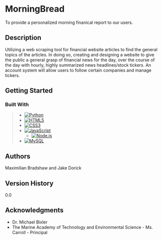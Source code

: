 # MorningBread

To provide a personalized morning finanical report to our users.

## Description

Utilizing a web scraping tool for financial website articles to find the general topics of the articles. In doing so, creating and designing a website to give the public a  general grasp of financial news for the day, over the course of the day with hourly, highly summarized news headlines/stock tickers. An account system will allow users to follow certain companies and manage tickers. 

## Getting Started

### Built With

> - [![Python](https://img.shields.io/badge/python-4381B2?style=for-the-badge&logo=python&logoColor=white)](https://www.python.org/)
> - [![HTML5](https://img.shields.io/badge/html5-e54d26?style=for-the-badge&logo=html5&logoColor=white)](https://www.w3.org/html/)
> - [![CSS3](https://img.shields.io/badge/css3-2a65f1?style=for-the-badge&logo=css3&logoColor=white)](https://www.w3.org/Style/CSS/)
> - [![JavaScript](https://img.shields.io/badge/JavaScript-323330?style=for-the-badge&logo=javascript&logoColor=F7DF1E)](https://www.javascript.com/)
>   - [![Node.js](https://img.shields.io/badge/Node.js-43853D?style=for-the-badge&logo=node.js&logoColor=white)](https://nodejs.org/en)
> - [![MySQL](https://img.shields.io/badge/mysql-00618b?style=for-the-badge&logo=mysql&logoColor=white)](https://www.mysql.com/)

## Authors

Maximilian Bradshaw and Jake Dorick

## Version History

0.0

## Acknowledgments

* Dr. Michael Bixler
* The Marine Academy of Technology and Environmental Science - Ms. Carroll - Principal
